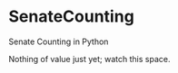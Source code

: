 SenateCounting
==============

Senate Counting in Python

Nothing of value just yet; watch this space.
